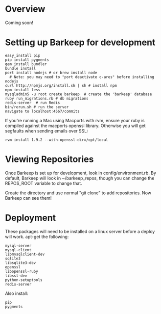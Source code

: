 Overview
========
Coming soon!

Setting up Barkeep for development
==================================
    easy_install pip
    pip install pygments
    gem install bundler
    bundle install
    port install nodejs # or brew install node
      # Note: you may need to "port deactivate c-ares" before installing nodejs
    curl http://npmjs.org/install.sh | sh # install npm
    npm install less
    mysqladmin5 -u root create barkeep  # create the 'barkeep' database
    ruby run_migrations.rb # db migrations
    redis-server  # run Redis
    bin/rerun.sh # run the server
    navigate to localhost:4567/commits

If you're running a Mac using Macports with rvm, ensure your ruby is compiled against the macports openssl library. Otherwise you will get segfaults when sending emails over SSL:

    rvm install 1.9.2 --with-openssl-dir=/opt/local

Viewing Repositories
====================

Once Barkeep is set up for development, look in config/environment.rb.  By default, Barkeep will
look in ~/barkeep_repos, though you can change the REPOS_ROOT variable to change that.

Create the directory and use normal "git clone" to add repositories.  Now Barkeep can see them!

Deployment
==========
These packages will need to be installed on a linux server before a deploy will work. apt-get the following:

    mysql-server
    mysql-client
    libmysqlclient-dev
    sqlite3
    libsqlite3-dev
    openssl
    libopenssl-ruby
    libssl-dev
    python-setuptools
    redis-server

Also install:

    pip
    pygments
